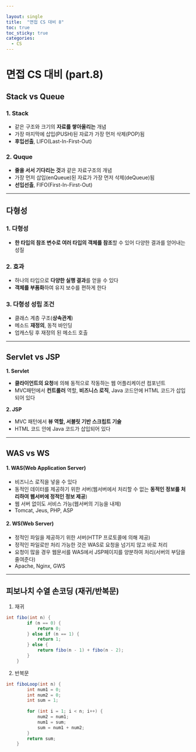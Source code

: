 ```yaml
---

layout: single
title:  "면접 CS 대비 8"
toc: true
toc_sticky: true
categories:
  - CS
---
```


#  면접 CS 대비 (part.8)



## Stack vs Queue



### **1. Stack**

- 같은 구조와 크기의 **자료를 쌓아올리는** 개념
- 가장 마지막에 삽입(PUSH)된 자료가 가장 먼저 삭제(POP)됨
- **후입선출**, LIFO(Last-In-First-Out)




### **2.  Quque**

- **줄을 서서 기다리는 것**과 같은 자료구조의 개념
- 가장 먼저 삽입(enQueue)된 자료가 가장 먼저 삭제(deQueue)됨
- **선입선출**, FIFO(First-In-First-Out)



---



## 다형성

### **1. 다형성**

- **한 타입의 참조 변수로 여러 타입의 객체를 참조**할 수 있어 다양한 결과를 얻어내는 성질  



### **2. 효과**

- 하나의 타입으로 **다양한 실행 결과**를 얻을 수 있다
- **객체를 부품화**하여 유지 보수를 편하게 한다  



### **3. 다형성 성립  조건**

- 클래스 계층 구조(**상속관계**)
- 메소드 **재정의**, 동적 바인딩
- 업캐스팅 후 재정의 된 메소드 호출  



---



## Servlet vs JSP



**1. Servlet**

- **클라이언트의 요청**에 의해 동적으로 작동하는 웹 어플리케이션 컴포넌트
- MVC패턴에서 **컨트롤러** 역할, **비즈니스 로직**, Java 코드안에 HTML 코드가 삽입되어 있다



**2. JSP**

- MVC 패턴에서 **뷰 역할, 서블릿 기반 스크립트 기술**
- HTML 코드 안에 Java 코드가 삽입되어 있다

---



## WAS vs WS



#### **1. WAS(Web Application Server)**

- 비즈니스 로직을 넣을 수 있다
- 동적인 데이터를 제공하기 위한 서버(웹서버에서 처리할 수 없는 **동적인 정보를 처리하여 웹서버에 정적인 정보 제공**)
- 웹 서버 없이도 서비스 가능(웹서버의 기능을 내제)
- Tomcat, Jeus, PHP, ASP  



#### **2. WS(Web Server)**

- 정적인 파일을 제공하기 위한 서버(HTTP 프로토콜에 의해 제공)
- 정적인 파일로만 처리 가능한 것은 WAS로 요청을 넘기지 않고 바로 처리
- 요청이 많을 경우 웹문서를 WAS에서 JSP페이지를 양분하여 처리(서버의 부담을 줄여준다)
- Apache, Nginx, GWS 

---



## 피보나치 수열 손코딩 (재귀/반복문)



1) 재귀

```java
int fibo(int n) {
		if (n == 0) {
			return 0;
		} else if (n == 1) {
			return 1;
		} else {
			return fibo(n - 1) + fibo(n - 2);
		}
	}
```



2. 반복문

```java
int fiboLoop(int n) {
		int num1 = 0;
		int num2 = 0;
		int sum = 1;
		
		for (int i = 1; i < n; i++) {
			num2 = num1;
			num1 = sum;
			sum = num1 + num2;
		}
		return sum;
	}
```

